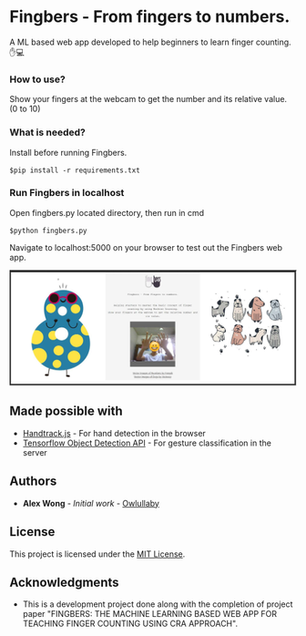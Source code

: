 # Fingbers - From fingers to numbers.

A ML based web app developed to help beginners to learn finger counting. :hand::computer:


### How to use?

Show your fingers at the webcam to get the number and its relative value. (0 to 10)


### What is needed?

Install before running Fingbers.

```
$pip install -r requirements.txt
```

### Run Fingbers in localhost

Open fingbers.py located directory, then run in cmd

```
$python fingbers.py
```
Navigate to localhost:5000 on your browser to test out the Fingbers web app.

![screenshots](screenshots/ss.jpg)


## Made possible with

* [Handtrack.js](https://victordibia.github.io/handtrack.js/#/) - For hand detection in the browser
* [Tensorflow Object Detection API](https://github.com/tensorflow/models/tree/master/research/object_detection) - For gesture classification in the server


## Authors

* **Alex Wong** - *Initial work* - [Owlullaby](https://github.com/Owlullaby)


## License

This project is licensed under the [MIT License](https://github.com/Owlullaby/Fingbers/blob/master/LICENSE). 


## Acknowledgments

* This is a development project done along with the completion of project paper "FINGBERS: THE MACHINE LEARNING BASED WEB APP FOR TEACHING FINGER COUNTING USING CRA APPROACH".


